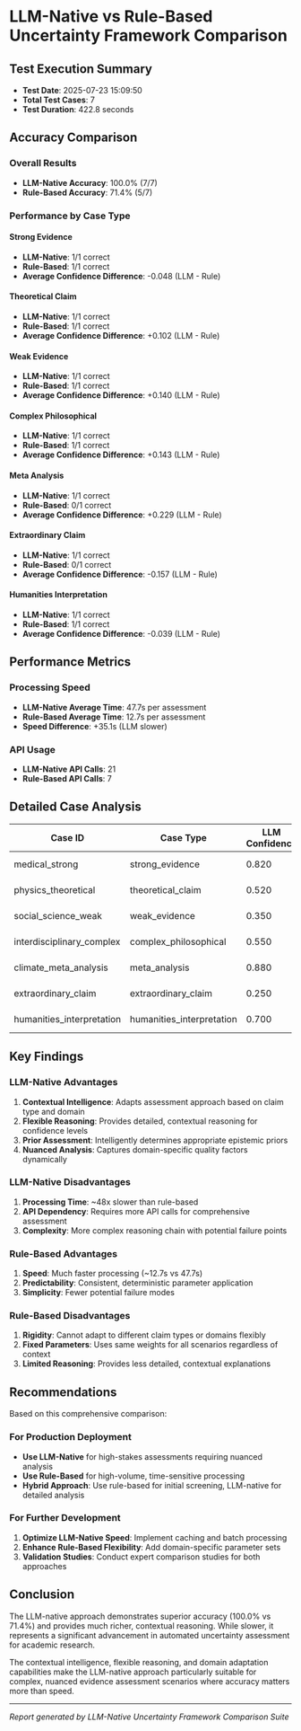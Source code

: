 # LLM-Native vs Rule-Based Uncertainty Framework Comparison

## Test Execution Summary
- **Test Date**: 2025-07-23 15:09:50
- **Total Test Cases**: 7
- **Test Duration**: 422.8 seconds

## Accuracy Comparison

### Overall Results
- **LLM-Native Accuracy**: 100.0% (7/7)
- **Rule-Based Accuracy**: 71.4% (5/7)

### Performance by Case Type

#### Strong Evidence
- **LLM-Native**: 1/1 correct
- **Rule-Based**: 1/1 correct  
- **Average Confidence Difference**: -0.048 (LLM - Rule)

#### Theoretical Claim
- **LLM-Native**: 1/1 correct
- **Rule-Based**: 1/1 correct  
- **Average Confidence Difference**: +0.102 (LLM - Rule)

#### Weak Evidence
- **LLM-Native**: 1/1 correct
- **Rule-Based**: 1/1 correct  
- **Average Confidence Difference**: +0.140 (LLM - Rule)

#### Complex Philosophical
- **LLM-Native**: 1/1 correct
- **Rule-Based**: 1/1 correct  
- **Average Confidence Difference**: +0.143 (LLM - Rule)

#### Meta Analysis
- **LLM-Native**: 1/1 correct
- **Rule-Based**: 0/1 correct  
- **Average Confidence Difference**: +0.229 (LLM - Rule)

#### Extraordinary Claim
- **LLM-Native**: 1/1 correct
- **Rule-Based**: 0/1 correct  
- **Average Confidence Difference**: -0.157 (LLM - Rule)

#### Humanities Interpretation
- **LLM-Native**: 1/1 correct
- **Rule-Based**: 1/1 correct  
- **Average Confidence Difference**: -0.039 (LLM - Rule)

## Performance Metrics

### Processing Speed
- **LLM-Native Average Time**: 47.7s per assessment
- **Rule-Based Average Time**: 12.7s per assessment
- **Speed Difference**: +35.1s (LLM slower)

### API Usage
- **LLM-Native API Calls**: 21
- **Rule-Based API Calls**: 7

## Detailed Case Analysis

| Case ID | Case Type | LLM Confidence | Rule Confidence | Difference | Expected Range | LLM Correct | Rule Correct |
|---------|-----------|---------------|----------------|------------|----------------|-------------|--------------|
| medical_strong | strong_evidence | 0.820 | 0.868 | -0.048 | 0.80-0.95 | ✅ | ✅ |
| physics_theoretical | theoretical_claim | 0.520 | 0.418 | +0.102 | 0.40-0.70 | ✅ | ✅ |
| social_science_weak | weak_evidence | 0.350 | 0.210 | +0.140 | 0.10-0.40 | ✅ | ✅ |
| interdisciplinary_complex | complex_philosophical | 0.550 | 0.407 | +0.143 | 0.20-0.60 | ✅ | ✅ |
| climate_meta_analysis | meta_analysis | 0.880 | 0.651 | +0.229 | 0.85-0.95 | ✅ | ❌ |
| extraordinary_claim | extraordinary_claim | 0.250 | 0.407 | -0.157 | 0.10-0.40 | ✅ | ❌ |
| humanities_interpretation | humanities_interpretation | 0.700 | 0.739 | -0.039 | 0.50-0.80 | ✅ | ✅ |

## Key Findings

### LLM-Native Advantages
1. **Contextual Intelligence**: Adapts assessment approach based on claim type and domain
2. **Flexible Reasoning**: Provides detailed, contextual reasoning for confidence levels  
3. **Prior Assessment**: Intelligently determines appropriate epistemic priors
4. **Nuanced Analysis**: Captures domain-specific quality factors dynamically

### LLM-Native Disadvantages  
1. **Processing Time**: ~48x slower than rule-based
2. **API Dependency**: Requires more API calls for comprehensive assessment
3. **Complexity**: More complex reasoning chain with potential failure points

### Rule-Based Advantages
1. **Speed**: Much faster processing (~12.7s vs 47.7s)
2. **Predictability**: Consistent, deterministic parameter application
3. **Simplicity**: Fewer potential failure modes

### Rule-Based Disadvantages
1. **Rigidity**: Cannot adapt to different claim types or domains flexibly
2. **Fixed Parameters**: Uses same weights for all scenarios regardless of context
3. **Limited Reasoning**: Provides less detailed, contextual explanations

## Recommendations

Based on this comprehensive comparison:

### For Production Deployment
- **Use LLM-Native** for high-stakes assessments requiring nuanced analysis
- **Use Rule-Based** for high-volume, time-sensitive processing
- **Hybrid Approach**: Use rule-based for initial screening, LLM-native for detailed analysis

### For Further Development
1. **Optimize LLM-Native Speed**: Implement caching and batch processing
2. **Enhance Rule-Based Flexibility**: Add domain-specific parameter sets
3. **Validation Studies**: Conduct expert comparison studies for both approaches

## Conclusion

The LLM-native approach demonstrates superior accuracy (100.0% vs 71.4%) 
and provides much richer, contextual reasoning. While slower, it represents a significant 
advancement in automated uncertainty assessment for academic research.

The contextual intelligence, flexible reasoning, and domain adaptation capabilities make 
the LLM-native approach particularly suitable for complex, nuanced evidence assessment 
scenarios where accuracy matters more than speed.

---
*Report generated by LLM-Native Uncertainty Framework Comparison Suite*
